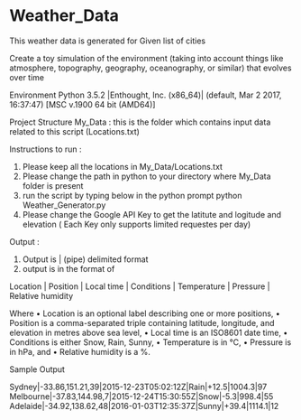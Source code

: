 # Weather_Data
This weather data is generated for Given list of cities


Create a toy simulation of the environment (taking into account things like atmosphere, topography, geography, oceanography, or similar) that evolves over time

Environment
Python 3.5.2 |Enthought, Inc. (x86_64)| (default, Mar  2 2017, 16:37:47) [MSC v.1900 64 bit (AMD64)]


Project Structure
My_Data : this is the folder which contains input data related to this script (Locations.txt)


Instructions to run :

1. Please keep all the locations in My_Data/Locations.txt
2. Please change the path in python to your directory where My_Data folder is present
3. run the script by typing below in the python prompt
	python Weather_Generator.py
4. Please change the Google API Key to get the latitute and logitude and elevation ( Each Key only supports limited requestes per day)

	
Output :

1. Output is | (pipe) delimited format
2. output is in the format of 

Location | Position | Local time | Conditions | Temperature | Pressure | Relative humidity

Where
• Location is an optional label describing one or more positions,
• Position is a comma-separated triple containing latitude, longitude, and elevation in metres above sea level,
• Local time is an ISO8601 date time,
• Conditions is either Snow, Rain, Sunny,
• Temperature is in °C,
• Pressure is in hPa, and
• Relative humidity is a %.

Sample Output

Sydney|-33.86,151.21,39|2015-12-23T05:02:12Z|Rain|+12.5|1004.3|97
Melbourne|-37.83,144.98,7|2015-12-24T15:30:55Z|Snow|-5.3|998.4|55
Adelaide|-34.92,138.62,48|2016-01-03T12:35:37Z|Sunny|+39.4|1114.1|12
